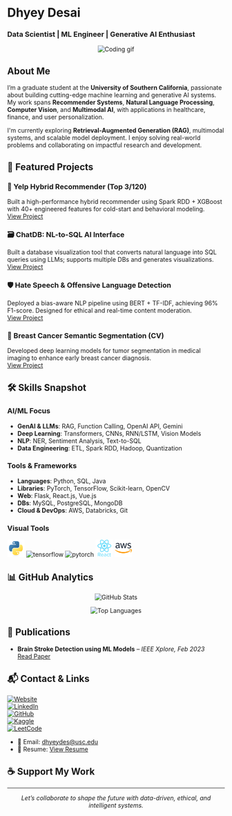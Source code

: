 # Dhyey Desai
### Data Scientist | ML Engineer | Generative AI Enthusiast

<div align="center">
  <img src="https://media.giphy.com/media/SWoSkN6DxTszqIKEqv/giphy.gif" alt="Coding gif" width="400px">
</div>

## About Me

I’m a graduate student at the **University of Southern California**, passionate about building cutting-edge machine learning and generative AI systems. My work spans **Recommender Systems**, **Natural Language Processing**, **Computer Vision**, and **Multimodal AI**, with applications in healthcare, finance, and user personalization.

I'm currently exploring **Retrieval-Augmented Generation (RAG)**, multimodal systems, and scalable model deployment. I enjoy solving real-world problems and collaborating on impactful research and development.

## 🚀 Featured Projects

### 🧠 Yelp Hybrid Recommender (Top 3/120)
Built a high-performance hybrid recommender using Spark RDD + XGBoost with 40+ engineered features for cold-start and behavioral modeling.  
[View Project](https://github.com/DHYEY166/yelp-hybrid-recommender)

### 🗃️ ChatDB: NL-to-SQL AI Interface
Built a database visualization tool that converts natural language into SQL queries using LLMs; supports multiple DBs and generates visualizations.  
[View Project](https://github.com/DHYEY166/ChatDB)

### 🛡️ Hate Speech & Offensive Language Detection
Deployed a bias-aware NLP pipeline using BERT + TF-IDF, achieving 96% F1-score. Designed for ethical and real-time content moderation.  
[View Project](https://github.com/DHYEY166/Hate-Speech-and-Offensive-Language-Detection)

### 🧬 Breast Cancer Semantic Segmentation (CV)
Developed deep learning models for tumor segmentation in medical imaging to enhance early breast cancer diagnosis.  
[View Project](https://github.com/DHYEY166/BREAST_CANCER_SEMANTIC_SEGMENTATION)

## 🛠️ Skills Snapshot

### AI/ML Focus
- **GenAI & LLMs**: RAG, Function Calling, OpenAI API, Gemini
- **Deep Learning**: Transformers, CNNs, RNN/LSTM, Vision Models
- **NLP**: NER, Sentiment Analysis, Text-to-SQL
- **Data Engineering**: ETL, Spark RDD, Hadoop, Quantization

### Tools & Frameworks
- **Languages**: Python, SQL, Java
- **Libraries**: PyTorch, TensorFlow, Scikit-learn, OpenCV
- **Web**: Flask, React.js, Vue.js
- **DBs**: MySQL, PostgreSQL, MongoDB
- **Cloud & DevOps**: AWS, Databricks, Git

### Visual Tools
<p>
  <img src="https://raw.githubusercontent.com/devicons/devicon/master/icons/python/python-original.svg" alt="python" width="40"/>
  <img src="https://www.vectorlogo.zone/logos/tensorflow/tensorflow-icon.svg" alt="tensorflow" width="40"/>
  <img src="https://www.vectorlogo.zone/logos/pytorch/pytorch-icon.svg" alt="pytorch" width="40"/>
  <img src="https://raw.githubusercontent.com/devicons/devicon/master/icons/react/react-original-wordmark.svg" alt="react" width="40"/>
  <img src="https://raw.githubusercontent.com/devicons/devicon/master/icons/amazonwebservices/amazonwebservices-original-wordmark.svg" alt="aws" width="40"/>
</p>

## 📊 GitHub Analytics
<p align="center">
  <img src="https://github-readme-stats.vercel.app/api?username=dhyey166&show_icons=true&theme=radical" alt="GitHub Stats" />
</p>
<p align="center">
  <img src="https://github-readme-stats.vercel.app/api/top-langs/?username=dhyey166&layout=compact" alt="Top Languages" />
</p>

## 📎 Publications
- **Brain Stroke Detection using ML Models** – *IEEE Xplore, Feb 2023*  
  [Read Paper](https://ieeexplore.ieee.org/document/10092374)

## 📬 Contact & Links

[![Website](https://img.shields.io/badge/Website-000000?style=for-the-badge&logo=vercel&logoColor=white)](https://personal-website-dun-eta-72.vercel.app)  
[![LinkedIn](https://img.shields.io/badge/LinkedIn-0077B5?style=for-the-badge&logo=linkedin&logoColor=white)](https://www.linkedin.com/in/dhyey-desai-80659a216)  
[![GitHub](https://img.shields.io/badge/GitHub-181717?style=for-the-badge&logo=github&logoColor=white)](https://github.com/DHYEY166)  
[![Kaggle](https://img.shields.io/badge/Kaggle-20BEFF?style=for-the-badge&logo=kaggle&logoColor=white)](https://www.kaggle.com/dhyey166)  
[![LeetCode](https://img.shields.io/badge/LeetCode-FFA116?style=for-the-badge&logo=leetcode&logoColor=black)](https://leetcode.com/u/dhyey166)

- 📧 Email: [dhyeydes@usc.edu](mailto:dhyeydes@usc.edu)
- 📄 Resume: [View Resume](https://drive.google.com/drive/folders/1HWRSyTlnmr6K0YvGM_2ryYaFB3tAvkN0?usp=share_link)

## ☕ Support My Work
---

<div align="center">
  <i>Let’s collaborate to shape the future with data-driven, ethical, and intelligent systems.</i>
</div>
